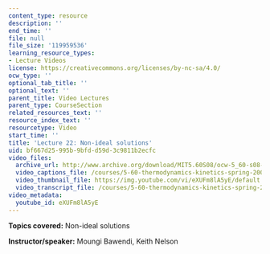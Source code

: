 ```yaml
---
content_type: resource
description: ''
end_time: ''
file: null
file_size: '119959536'
learning_resource_types:
- Lecture Videos
license: https://creativecommons.org/licenses/by-nc-sa/4.0/
ocw_type: ''
optional_tab_title: ''
optional_text: ''
parent_title: Video Lectures
parent_type: CourseSection
related_resources_text: ''
resource_index_text: ''
resourcetype: Video
start_time: ''
title: 'Lecture 22: Non-ideal solutions'
uid: bf667d25-995b-9bfd-d59d-3c9811b2ecfc
video_files:
  archive_url: http://www.archive.org/download/MIT5.60S08/ocw-5_60-s08-lec22_300k.mp4
  video_captions_file: /courses/5-60-thermodynamics-kinetics-spring-2008/d79963bcca7e59c2acc95f3f01ec408e_eXUFm8lA5yE.vtt
  video_thumbnail_file: https://img.youtube.com/vi/eXUFm8lA5yE/default.jpg
  video_transcript_file: /courses/5-60-thermodynamics-kinetics-spring-2008/e9d8e1e288f9dffce783ed27bc606d82_eXUFm8lA5yE.pdf
video_metadata:
  youtube_id: eXUFm8lA5yE
---
```


**Topics covered:** Non-ideal solutions

**Instructor/speaker:** Moungi Bawendi, Keith Nelson

